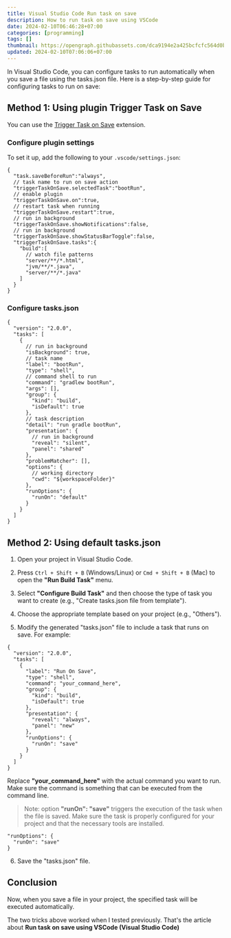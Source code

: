 ```yaml
---
title: Visual Studio Code Run task on save
description: How to run task on save using VSCode
date: 2024-02-10T06:46:28+07:00
categories: [programming]
tags: []
thumbnail: https://opengraph.githubassets.com/dca9194e2a425bcfcfc564d0be67ec03130bba7ea0565d6cde92054ca26827fe/microsoft/vscode/issues/2159
updated: 2024-02-10T07:06:06+07:00
---
```


In Visual Studio Code, you can configure tasks to run automatically when you save a file using the tasks.json file.
 Here is a step-by-step guide for configuring tasks to run on save: 

## Method 1: Using plugin Trigger Task on Save

You can use the [Trigger Task on Save](https://marketplace.visualstudio.com/items?itemName=Gruntfuggly.triggertaskonsave) extension.

### Configure plugin settings

To set it up, add the following to your `.vscode/settings.json`:

```jsonc
{
  "task.saveBeforeRun":"always",
  // task name to run on save action
  "triggerTaskOnSave.selectedTask":"bootRun",
  // enable plugin
  "triggerTaskOnSave.on":true,
  // restart task when running
  "triggerTaskOnSave.restart":true,
  // run in background
  "triggerTaskOnSave.showNotifications":false,
  // run in background
  "triggerTaskOnSave.showStatusBarToggle":false,
  "triggerTaskOnSave.tasks":{
    "build":[
      // watch file patterns
      "server/**/*.html",
      "jvm/**/*.java",
      "server/**/*.java"
    ]
  }
}
```

### Configure tasks.json

```jsonc
{
  "version": "2.0.0",
  "tasks": [
    {
      // run in background
      "isBackground": true,
      // task name
      "label": "bootRun",
      "type": "shell",
      // command shell to run
      "command": "gradlew bootRun",
      "args": [],
      "group": {
        "kind": "build",
        "isDefault": true
      },
      // task description
      "detail": "run gradle bootRun",
      "presentation": {
        // run in background
        "reveal": "silent",
        "panel": "shared"
      },
      "problemMatcher": [],
      "options": {
        // working directory
        "cwd": "${workspaceFolder}"
      },
      "runOptions": {
        "runOn": "default"
      }
    }
  ]
}
```

## Method 2: Using default tasks.json

1.  Open your project in Visual Studio Code.

2.  Press `Ctrl + Shift + B` (Windows/Linux) or `Cmd + Shift + B` (Mac) to open the **"Run Build Task"** menu.

3.  Select **"Configure Build Task"** and then choose the type of task you want to create (e.g., "Create tasks.json file from template").

4.  Choose the appropriate template based on your project (e.g., "Others").

5.  Modify the generated "tasks.json" file to include a task that runs on save. For example:

```jsonc
{
  "version": "2.0.0",
  "tasks": [
    {
      "label": "Run On Save",
      "type": "shell",
      "command": "your_command_here",
      "group": {
        "kind": "build",
        "isDefault": true
      },
      "presentation": {
        "reveal": "always",
        "panel": "new"
      },
      "runOptions": {
        "runOn": "save"
      }
    }
  ]
}
```

Replace **"your_command_here"** with the actual command you want to run. Make sure the command is something that can be executed from the command line.

> Note: option **"runOn": "save"** triggers the execution of the task when the file is saved.
 Make sure the task is properly configured  for your project and that the necessary tools are installed.

```jsonc
"runOptions": {
  "runOn": "save"
}
```

6.  Save the "tasks.json" file.

## Conclusion

Now, when you save a file in your project, the specified task will be executed automatically. 

The two tricks above worked when I tested previously. That's the article about **Run task on save using VSCode (Visual Studio Code)**


